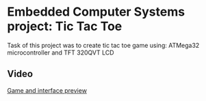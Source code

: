
# Embedded Computer Systems project: Tic Tac Toe

 
 Task of this project was to create tic tac toe game using: ATMega32 microcontroller and TFT 320QVT LCD




## Video

[Game and interface preview](https://youtu.be/u97QuO-UT-k)
